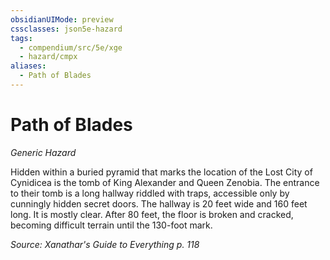 ```yaml
---
obsidianUIMode: preview
cssclasses: json5e-hazard
tags:
  - compendium/src/5e/xge
  - hazard/cmpx
aliases:
  - Path of Blades
---
```

# Path of Blades
*Generic Hazard*  

Hidden within a buried pyramid that marks the location of the Lost City of Cynidicea is the tomb of King Alexander and Queen Zenobia. The entrance to their tomb is a long hallway riddled with traps, accessible only by cunningly hidden secret doors. The hallway is 20 feet wide and 160 feet long. It is mostly clear. After 80 feet, the floor is broken and cracked, becoming difficult terrain until the 130-foot mark.

*Source: Xanathar's Guide to Everything p. 118*